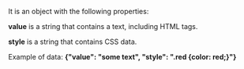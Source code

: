 It is an object with the following properties:

**value** is a string that contains a text, including HTML tags.

**style** is a string that contains CSS data.

Example of data: **{"value": "some text", "style": ".red {color: red;}"}**

